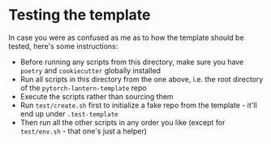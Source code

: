 # Testing the template

In case you were as confused as me as to how the template should be tested, here's some instructions:

- Before running any scripts from this directory, make sure you have `poetry` and `cookiecutter` globally installed
- Run all scripts in this directory from the one above, i.e. the root directory of the `pytorch-lantern-template` repo
- Execute the scripts rather than sourcing them
- Run `test/create.sh` first to initialize a fake repo from the template - it'll end up under `.test-template`
- Then run all the other scripts in any order you like (except for `test/env.sh` - that one's just a helper)
